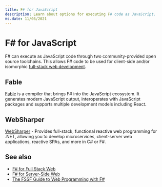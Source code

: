 ```yaml
---
title: F# for JavaScript
description: Learn about options for executing F# code as JavaScript.
ms.date: 11/03/2021
---
```

# F# for JavaScript

F# can execute as JavaScript code through two community-provided open source toolchains. This allows F# code to be used for client-side and/or isomorphic [full-stack web development](full-stack-web-development.md).

## Fable

[Fable](https://fable.io/) is a compiler that brings F# into the JavaScript ecosystem. It generates modern JavaScript output, interoperates with JavaScript packages and supports multiple development models including React.

## WebSharper

[WebSharper](https://github.com/dotnet-websharper/core) - Provides full-stack, functional reactive web programming for .NET, allowing you to develop microservices, client-server web applications, reactive SPAs, and more in C# or F#.

## See also

- [F# for Full Stack Web](full-stack-web-development.md)
- [F# for Server-Side Web](server-side-web-development.md)
- [The FSSF Guide to Web Programming with F#](https://fsharp.org/guides/web/)

